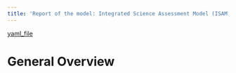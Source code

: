 ```yaml
---
title: 'Report of the model: Integrated Science Assessment Model (ISAM), version: 1'
---
```

[yaml_file](data/VerosTestModels/ElMasri2013AgricForMeteorol.yaml)  
  
  
  
# General Overview  
  
